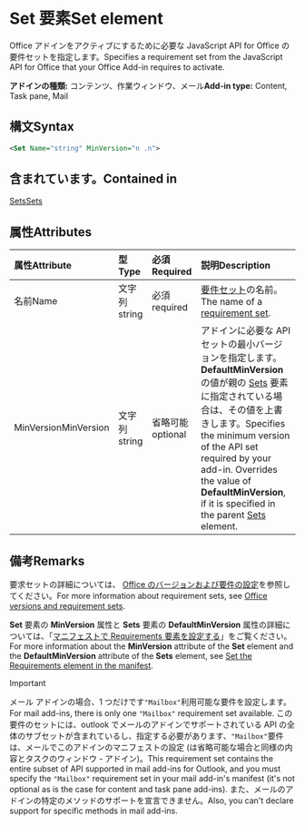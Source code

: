 # <a name="set-element"></a><span data-ttu-id="17b69-101">Set 要素</span><span class="sxs-lookup"><span data-stu-id="17b69-101">Set element</span></span>

<span data-ttu-id="17b69-102">Office アドインをアクティブにするために必要な JavaScript API for Office の要件セットを指定します。</span><span class="sxs-lookup"><span data-stu-id="17b69-102">Specifies a requirement set from the JavaScript API for Office that your Office Add-in requires to activate.</span></span>

<span data-ttu-id="17b69-103">**アドインの種類:** コンテンツ、作業ウィンドウ、メール</span><span class="sxs-lookup"><span data-stu-id="17b69-103">**Add-in type:** Content, Task pane, Mail</span></span>

## <a name="syntax"></a><span data-ttu-id="17b69-104">構文</span><span class="sxs-lookup"><span data-stu-id="17b69-104">Syntax</span></span>

```XML
<Set Name="string" MinVersion="n .n">
```

## <a name="contained-in"></a><span data-ttu-id="17b69-105">含まれています。</span><span class="sxs-lookup"><span data-stu-id="17b69-105">Contained in</span></span>

[<span data-ttu-id="17b69-106">Sets</span><span class="sxs-lookup"><span data-stu-id="17b69-106">Sets</span></span>](sets.md)

## <a name="attributes"></a><span data-ttu-id="17b69-107">属性</span><span class="sxs-lookup"><span data-stu-id="17b69-107">Attributes</span></span>

|<span data-ttu-id="17b69-108">**属性**</span><span class="sxs-lookup"><span data-stu-id="17b69-108">**Attribute**</span></span>|<span data-ttu-id="17b69-109">**型**</span><span class="sxs-lookup"><span data-stu-id="17b69-109">**Type**</span></span>|<span data-ttu-id="17b69-110">**必須**</span><span class="sxs-lookup"><span data-stu-id="17b69-110">**Required**</span></span>|<span data-ttu-id="17b69-111">**説明**</span><span class="sxs-lookup"><span data-stu-id="17b69-111">**Description**</span></span>|
|:-----|:-----|:-----|:-----|
|<span data-ttu-id="17b69-112">名前</span><span class="sxs-lookup"><span data-stu-id="17b69-112">Name</span></span>|<span data-ttu-id="17b69-113">文字列</span><span class="sxs-lookup"><span data-stu-id="17b69-113">string</span></span>|<span data-ttu-id="17b69-114">必須</span><span class="sxs-lookup"><span data-stu-id="17b69-114">required</span></span>|<span data-ttu-id="17b69-115">[要件セット](https://docs.microsoft.com/office/dev/add-ins/develop/office-versions-and-requirement-sets)の名前。</span><span class="sxs-lookup"><span data-stu-id="17b69-115">The name of a [requirement set](https://docs.microsoft.com/office/dev/add-ins/develop/office-versions-and-requirement-sets).</span></span>|
|<span data-ttu-id="17b69-116">MinVersion</span><span class="sxs-lookup"><span data-stu-id="17b69-116">MinVersion</span></span>|<span data-ttu-id="17b69-117">文字列</span><span class="sxs-lookup"><span data-stu-id="17b69-117">string</span></span>|<span data-ttu-id="17b69-118">省略可能</span><span class="sxs-lookup"><span data-stu-id="17b69-118">optional</span></span>|<span data-ttu-id="17b69-p101">アドインに必要な API セットの最小バージョンを指定します。**DefaultMinVersion** の値が親の [Sets](sets.md) 要素に指定されている場合は、その値を上書きします。</span><span class="sxs-lookup"><span data-stu-id="17b69-p101">Specifies the minimum version of the API set required by your add-in. Overrides the value of  **DefaultMinVersion**, if it is specified in the parent [Sets](sets.md) element.</span></span>|

## <a name="remarks"></a><span data-ttu-id="17b69-121">備考</span><span class="sxs-lookup"><span data-stu-id="17b69-121">Remarks</span></span>

<span data-ttu-id="17b69-122">要求セットの詳細については、 [Office のバージョンおよび要件の設定](https://docs.microsoft.com/office/dev/add-ins/develop/office-versions-and-requirement-sets)を参照してください。</span><span class="sxs-lookup"><span data-stu-id="17b69-122">For more information about requirement sets, see [Office versions and requirement sets](https://docs.microsoft.com/office/dev/add-ins/develop/office-versions-and-requirement-sets).</span></span>

<span data-ttu-id="17b69-123">**Set** 要素の **MinVersion** 属性と **Sets** 要素の **DefaultMinVersion** 属性の詳細については、「[マニフェストで Requirements 要素を設定する](https://docs.microsoft.com/office/dev/add-ins/develop/specify-office-hosts-and-api-requirements#set-the-requirements-element-in-the-manifest)」をご覧ください。</span><span class="sxs-lookup"><span data-stu-id="17b69-123">For more information about the  **MinVersion** attribute of the **Set** element and the **DefaultMinVersion** attribute of the **Sets** element, see [Set the Requirements element in the manifest](https://docs.microsoft.com/office/dev/add-ins/develop/specify-office-hosts-and-api-requirements#set-the-requirements-element-in-the-manifest).</span></span>

> [!IMPORTANT] 
> <span data-ttu-id="17b69-124">メール アドインの場合、1 つだけです`"Mailbox"`利用可能な要件を設定します。</span><span class="sxs-lookup"><span data-stu-id="17b69-124">For mail add-ins, there is only one  `"Mailbox"` requirement set available.</span></span> <span data-ttu-id="17b69-125">この要件のセットには、outlook でメールのアドインでサポートされている API の全体のサブセットが含まれているし、指定する必要があります、`"Mailbox"`要件は、メールでこのアドインのマニフェストの設定 (は省略可能な場合と同様の内容とタスクのウィンドウ - アドイン)。</span><span class="sxs-lookup"><span data-stu-id="17b69-125">This requirement set contains the entire subset of API supported in mail add-ins for Outlook, and you must specify the `"Mailbox"` requirement set in your mail add-in's manifest (it's not optional as is the case for content and task pane add-ins).</span></span> <span data-ttu-id="17b69-126">また、メールのアドインの特定のメソッドのサポートを宣言できません。</span><span class="sxs-lookup"><span data-stu-id="17b69-126">Also, you can't declare support for specific methods in mail add-ins.</span></span>
